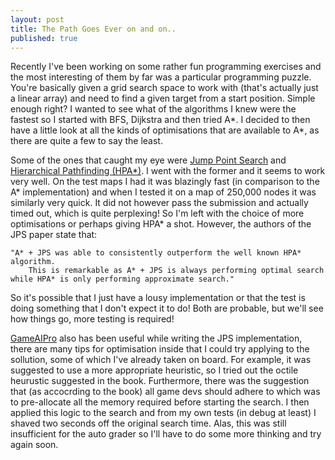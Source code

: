 ```yaml
---
layout: post
title: The Path Goes Ever on and on..
published: true
---
```

Recently I've been working on some rather fun programming exercises and the most interesting of them by far was a particular programming puzzle. You're basically given a grid search space to work with (that's actually just a linear array) and need to find a given target from a start position. Simple enough right? I wanted to see what of the algorithms I knew were the fastest so I started with BFS, Dijkstra and then tried A*. I decided to then have a little look at all the kinds of optimisations that are available to A*, as there are quite a few to say the least.

Some of the ones that caught my eye were [Jump Point Search](https://harablog.wordpress.com/2011/09/07/jump-point-search/) and [Hierarchical Pathfinding (HPA*)](http://aigamedev.com/open/review/near-optimal-hierarchical-pathfinding/). I went with the former and it seems to work very well. On the test maps I had it was blazingly fast (in comparison to the A* implementation) and when I tested it on a map of 250,000 nodes it was similarly very quick. It did not however pass the submission and actually timed out, which is quite perplexing! So I'm left with the choice of more optimisations or perhaps giving HPA* a shot. However, the authors of the JPS paper state that: 
	
	"A* + JPS was able to consistently outperform the well known HPA* algorithm. 
        This is remarkable as A* + JPS is always performing optimal search while HPA* is only performing approximate search."

So it's possible that I just have a lousy implementation or that the test is doing something that I don't expect it to do! Both are probable, but we'll see how things go, more testing is required!

[GameAIPro](http://www.gameaipro.com/) also has been useful while writing the JPS implementation, there are many tips for optimisation inside that I could try applying to the sollution, some of which I've already taken on board. For example, it was suggested to use a more appropriate heuristic, so I tried out the octile heurustic suggested in the book. Furthermore, there was the suggestion that (as accocrding to the book) all game devs should adhere to which was to pre-allocate all the memory required before starting the search. I then applied this logic to the search and from my own tests (in debug at least) I shaved two seconds off the original search time. Alas, this was still insufficient for the auto grader so I'll have to do some more thinking and try again soon.



